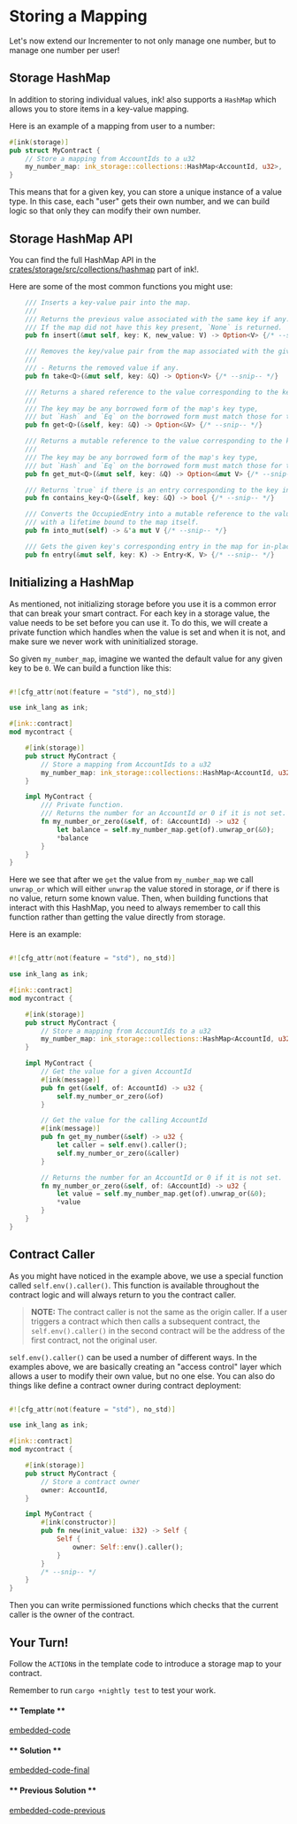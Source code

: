 Storing a Mapping
===

Let's now extend our Incrementer to not only manage one number, but to manage one number per user!

## Storage HashMap

In addition to storing individual values, ink! also supports a `HashMap` which allows you to store items in a key-value mapping.

Here is an example of a mapping from user to a number:

```rust
#[ink(storage)]
pub struct MyContract {
    // Store a mapping from AccountIds to a u32
    my_number_map: ink_storage::collections::HashMap<AccountId, u32>,
}
```

This means that for a given key, you can store a unique instance of a value type. In this case, each "user" gets their own number, and we can build logic so that only they can modify their own number.

## Storage HashMap API

You can find the full HashMap API in the [crates/storage/src/collections/hashmap](https://github.com/paritytech/ink/blob/master/crates/storage/src/collections/hashmap/mod.rs) part of ink!.

Here are some of the most common functions you might use:

```rust
    /// Inserts a key-value pair into the map.
    ///
    /// Returns the previous value associated with the same key if any.
    /// If the map did not have this key present, `None` is returned.
    pub fn insert(&mut self, key: K, new_value: V) -> Option<V> {/* --snip-- */}

    /// Removes the key/value pair from the map associated with the given key.
    ///
    /// - Returns the removed value if any.
    pub fn take<Q>(&mut self, key: &Q) -> Option<V> {/* --snip-- */}

    /// Returns a shared reference to the value corresponding to the key.
    ///
    /// The key may be any borrowed form of the map's key type,
    /// but `Hash` and `Eq` on the borrowed form must match those for the key type.
    pub fn get<Q>(&self, key: &Q) -> Option<&V> {/* --snip-- */}

    /// Returns a mutable reference to the value corresponding to the key.
    ///
    /// The key may be any borrowed form of the map's key type,
    /// but `Hash` and `Eq` on the borrowed form must match those for the key type.
    pub fn get_mut<Q>(&mut self, key: &Q) -> Option<&mut V> {/* --snip-- */}

    /// Returns `true` if there is an entry corresponding to the key in the map.
    pub fn contains_key<Q>(&self, key: &Q) -> bool {/* --snip-- */}

    /// Converts the OccupiedEntry into a mutable reference to the value in the entry
    /// with a lifetime bound to the map itself.
    pub fn into_mut(self) -> &'a mut V {/* --snip-- */}

    /// Gets the given key's corresponding entry in the map for in-place manipulation.
    pub fn entry(&mut self, key: K) -> Entry<K, V> {/* --snip-- */}
```

## Initializing a HashMap

As mentioned, not initializing storage before you use it is a common error that can break your smart contract. For each key in a storage value, the value needs to be set before you can use it. To do this, we will create a private function which handles when the value is set and when it is not, and make sure we never work with uninitialized storage.

So given `my_number_map`, imagine we wanted the default value for any given key to be `0`. We can build a function like this:

```rust

#![cfg_attr(not(feature = "std"), no_std)]

use ink_lang as ink;

#[ink::contract]
mod mycontract {

    #[ink(storage)]
    pub struct MyContract {
        // Store a mapping from AccountIds to a u32
        my_number_map: ink_storage::collections::HashMap<AccountId, u32>,
    }

    impl MyContract {
        /// Private function.
        /// Returns the number for an AccountId or 0 if it is not set.
        fn my_number_or_zero(&self, of: &AccountId) -> u32 {
            let balance = self.my_number_map.get(of).unwrap_or(&0);
            *balance
        }
    }
}
```

Here we see that after we `get` the value from `my_number_map` we call `unwrap_or` which will either `unwrap` the value stored in storage, _or_ if there is no value, return some known value. Then, when building functions that interact with this HashMap, you need to always remember to call this function rather than getting the value directly from storage.

Here is an example:

```rust

#![cfg_attr(not(feature = "std"), no_std)]

use ink_lang as ink;

#[ink::contract]
mod mycontract {

    #[ink(storage)]
    pub struct MyContract {
        // Store a mapping from AccountIds to a u32
        my_number_map: ink_storage::collections::HashMap<AccountId, u32>,
    }

    impl MyContract {
        // Get the value for a given AccountId
        #[ink(message)]
        pub fn get(&self, of: AccountId) -> u32 {
            self.my_number_or_zero(&of)
        }

        // Get the value for the calling AccountId
        #[ink(message)]
        pub fn get_my_number(&self) -> u32 {
            let caller = self.env().caller();
            self.my_number_or_zero(&caller)
        }

        // Returns the number for an AccountId or 0 if it is not set.
        fn my_number_or_zero(&self, of: &AccountId) -> u32 {
            let value = self.my_number_map.get(of).unwrap_or(&0);
            *value
        }
    }
}
```

## Contract Caller

As you might have noticed in the example above, we use a special function called `self.env().caller()`. This function is available throughout the contract logic and will always return to you the contract caller.

> **NOTE:** The contract caller is not the same as the origin caller. If a user triggers a contract which then calls a subsequent contract, the `self.env().caller()` in the second contract will be the address of the first contract, not the original user.

`self.env().caller()` can be used a number of different ways. In the examples above, we are basically creating an "access control" layer which allows a user to modify their own value, but no one else. You can also do things like define a contract owner during contract deployment:

```rust

#![cfg_attr(not(feature = "std"), no_std)]

use ink_lang as ink;

#[ink::contract]
mod mycontract {

    #[ink(storage)]
    pub struct MyContract {
        // Store a contract owner
        owner: AccountId,
    }

    impl MyContract {
        #[ink(constructor)]
        pub fn new(init_value: i32) -> Self {
            Self {
                owner: Self::env().caller();
            }
        }
        /* --snip-- */
    }
}
```

Then you can write permissioned functions which checks that the current caller is the owner of the contract.

## Your Turn!

Follow the `ACTION`s in the template code to introduce a storage map to your contract.

Remember to run `cargo +nightly test` to test your work.

<!-- tabs:start -->

#### ** Template **

[embedded-code](./assets/1.5-template.rs ':include :type=code embed-template')

#### ** Solution **

[embedded-code-final](./assets/1.5-finished-code.rs ':include :type=code embed-final')

#### ** Previous Solution **

[embedded-code-previous](./assets/1.4-finished-code.rs ':include :type=code embed-previous')

<!-- tabs:end -->